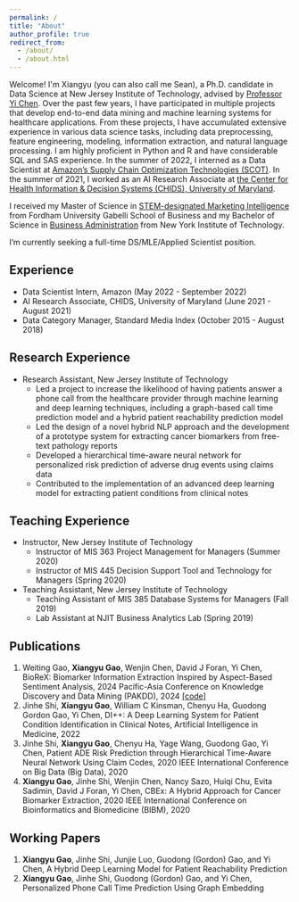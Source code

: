 ```yaml
---
permalink: /
title: "About"
author_profile: true
redirect_from: 
  - /about/
  - /about.html
---
```


Welcome! I'm Xiangyu (you can also call me Sean), a Ph.D. candidate in Data Science at New Jersey Institute of Technology, advised by [Professor Yi Chen](https://web.njit.edu/~ychen/). Over the past few years, I have participated in multiple projects that develop end-to-end data mining and machine learning systems for healthcare applications. From these projects, I have accumulated extensive experience in various data science tasks, including data preprocessing, feature engineering, modeling, information extraction, and natural language processing. I am highly proficient in Python and R and have considerable SQL and SAS experience. In the summer of 2022, I interned as a Data Scientist at [Amazon’s Supply Chain Optimization Technologies (SCOT)](https://www.amazon.science/tag/supply-chain-optimization-technologies). In the summer of 2021, I worked as an AI Research Associate at [the Center for Health Information & Decision Systems (CHIDS), University of Maryland](https://www.rhsmith.umd.edu/centers/chids).

I received my Master of Science in [STEM-designated Marketing Intelligence](https://www.fordham.edu/gabelli-school-of-business/academic-programs-and-admissions/graduate-programs/academic-programs/ms-programs/marketing-intelligence) from Fordham University Gabelli School of Business and my Bachelor of Science in [Business Administration](https://www.nyit.edu/degrees/international_business_bs) from New York Institute of Technology.

I’m currently seeking a full-time DS/MLE/Applied Scientist position.

Experience
------
- Data Scientist Intern, Amazon (May 2022 - September 2022)
- AI Research Associate, CHIDS, University of Maryland (June 2021 - August 2021)
- Data Category Manager, Standard Media Index (October 2015 - August 2018)

Research Experience
------
- Research Assistant, New Jersey Institute of Technology
    - Led a project to increase the likelihood of having patients answer a phone call from the healthcare provider through machine learning and deep learning techniques, including a graph-based call time prediction model and a hybrid patient reachability prediction model
    - Led the design of a novel hybrid NLP approach and the development of a prototype system for extracting cancer biomarkers from free-text pathology reports
    - Developed a hierarchical time-aware neural network for personalized risk prediction of adverse drug events using claims data
    - Contributed to the implementation of an advanced deep learning model for extracting patient conditions from clinical notes

Teaching Experience
------
- Instructor, New Jersey Institute of Technology
    - Instructor of MIS 363 Project Management for Managers (Summer 2020)
    - Instructor of MIS 445 Decision Support Tool and Technology for Managers (Spring 2020)
- Teaching Assistant, New Jersey Institute of Technology
    - Teaching Assistant of MIS 385 Database Systems for Managers (Fall 2019)
    - Lab Assistant at NJIT Business Analytics Lab (Spring 2019)
 
Publications
------
1. Weiting Gao, **Xiangyu Gao**, Wenjin Chen, David J Foran, Yi Chen, BioReX: Biomarker Information Extraction Inspired by Aspect-Based Sentiment Analysis, 2024 Pacific-Asia Conference on Knowledge Discovery and Data Mining (PAKDD), 2024 [[code]](https://github.com/NJIT-AI-in-Healthcare/Pathology-Biomarker-Information-Extraction)
2. Jinhe Shi, **Xiangyu Gao**, William C Kinsman, Chenyu Ha, Guodong Gordon Gao, Yi Chen, DI++: A Deep Learning System for Patient Condition Identification in Clinical Notes, Artificial Intelligence in Medicine, 2022
3. Jinhe Shi, **Xiangyu Gao**, Chenyu Ha, Yage Wang, Guodong Gao, Yi Chen, Patient ADE Risk Prediction through Hierarchical Time-Aware Neural Network Using Claim Codes, 2020 IEEE International Conference on Big Data (Big Data), 2020
4. **Xiangyu Gao**, Jinhe Shi, Wenjin Chen, Nancy Sazo, Huiqi Chu, Evita Sadimin, David J Foran, Yi Chen, CBEx: A Hybrid Approach for Cancer Biomarker Extraction, 2020 IEEE International Conference on Bioinformatics and Biomedicine (BIBM), 2020

Working Papers
------
1. **Xiangyu Gao**, Jinhe Shi, Junjie Luo, Guodong (Gordon) Gao, and Yi Chen, A Hybrid Deep Learning Model for Patient Reachability Prediction
2. **Xiangyu Gao**, Jinhe Shi, Guodong (Gordon) Gao, and Yi Chen, Personalized Phone Call Time Prediction Using Graph Embedding
